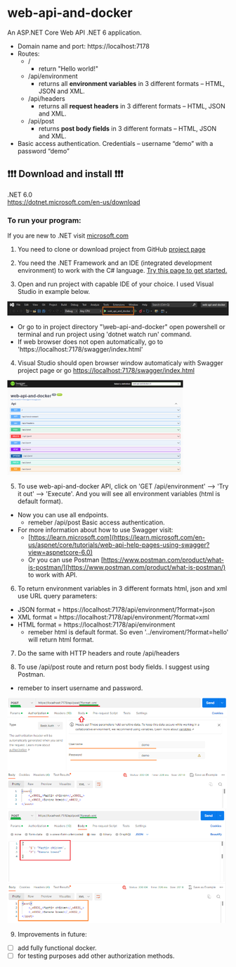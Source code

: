 # web-api-and-docker
An ASP.NET Core Web API .NET 6 application.
 - Domain name and port: https://localhost:7178 
 - Routes: 
    - /
      - return "Hello world!"
    - /api/environment
      - returns all **environment variables** in 3 different formats – HTML, JSON and XML.
    - /api/headers
      - returns all <b>request headers</b> in 3 different formats – HTML, JSON and XML.
    - /api/post
      - returns <b>post body fields</b> in 3 different formats – HTML, JSON and XML.
 - Basic access authentication. Credentials – username “demo” with a password “demo”
## :exclamation::exclamation::exclamation: Download and install :exclamation::exclamation::exclamation:

.NET 6.0 <br>
https://dotnet.microsoft.com/en-us/download

### To run your program:

If you are new to .NET visit [microsoft.com](https://dotnet.microsoft.com/en-us/learn)

1. You need to clone or download project from GitHub [project page](https://github.com/kristaps-m/web-api-and-docker)

2. You need the .NET Framework and an IDE (integrated development environment) to work with the C# language. [Try this page to get started.](https://www.simplilearn.com/c-sharp-programming-for-beginners-article)

3. Open and run project with capable IDE of your choice. I used Visual Studio in example below.

<img src="readme_pictures/run.png">

  - Or go to in project directory "\web-api-and-docker" open powershell or terminal and run project using 'dotnet watch run' command.
  - If web browser does not open automatically, go to 'https://localhost:7178/swagger/index.html'

4. Visual Studio should open browser window automaticaly with Swagger project page or go 
[https://localhost:7178/swagger/index.html](https://localhost:7178/swagger/index.html)

<img src="readme_pictures/swagger_page.png" width="400">

5. To use web-api-and-docker API, click on 'GET /api/environment' --> 'Try it out' --> 'Execute'. And you will see all environment variables (html is default format).

  - Now you can use all endpoints.
    - remeber /api/post Basic access authentication.
  - For more information about how to use Swagger visit:
    - [https://learn.microsoft.com](https://learn.microsoft.com/en-us/aspnet/core/tutorials/web-api-help-pages-using-swagger?view=aspnetcore-6.0)
    - Or you can use Postman [https://www.postman.com/product/what-is-postman/](https://www.postman.com/product/what-is-postman/) to work with API.

6. To return environment variables in 3 different formats html, json and xml use URL query parameters:
  - JSON format = https://localhost:7178/api/environment/?format=json
  - XML format = https://localhost:7178/api/environment/?format=xml
  - HTML format = https://localhost:7178/api/environment
    - remeber html is default format. So even '../enviroment/?format=hello' will return html format.

7. Do the same with HTTP headers and route /api/headers

8. To use /api/post route and return post body fields. I suggest using Postman.
  - remeber to insert username and password.

<img src="readme_pictures/postman_1.png" width="500">
<img src="readme_pictures/postman_2.png" width="500">

9. Improvements in future:

- [ ] add fully functional docker.
- [ ] for testing purposes add other authorization methods.